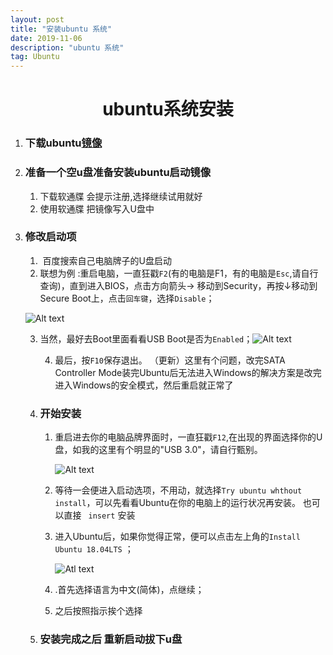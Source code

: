 ```yaml
---
layout: post
title: "安装ubuntu 系统"
date: 2019-11-06 
description: "ubuntu 系统"
tag: Ubuntu
---   
```


<center><h1>ubuntu系统安装</h1></center>

1. ### 下载ubuntu[镜像](https://ubuntu.com/download/desktop)

2. ### 准备一个空u盘准备安装ubuntu启动镜像

   1. 下载软通牒 会提示注册,选择继续试用就好
   2. 使用软通牒 把镜像写入U盘中

3. ### 修改启动项

   1. ​	百度搜索自己电脑牌子的U盘启动
   2. 联想为例 :重启电脑，一直狂戳`F2`(有的电脑是F1，有的电脑是`Esc`,请自行查询)，直到进入BIOS，点击方向箭头→ 移动到Security，再按↓移动到Secure Boot上，点击`回车键`，选择`Disable`；

   ![Alt text](/home/yeshangjun/图片/11037888-3018f929a665a835.webp)

   3. 当然，最好去Boot里面看看USB Boot是否为`Enabled`；![Alt text](/home/yeshangjun/图片/11037888-3884606d11a079b1.webp)

      

      4. 最后，按`F10`保存退出。
         （更新）这里有个问题，改完SATA Controller Mode装完Ubuntu后无法进入Windows的解决方案是改完进入Windows的安全模式，然后重启就正常了

   4. ### 开始安装

      1. 重启进去你的电脑品牌界面时，一直狂戳`F12`,在出现的界面选择你的U盘，如我的这里有个明显的"USB 3.0"，请自行甄别。

         ![Alt text](/home/yeshangjun/图片/2.webp)

      2. 等待一会便进入启动选项，不用动，就选择`Try ubuntu whthout install`，可以先看看Ubuntu在你的电脑上的运行状况再安装。 也可以直接   ` insert` 安装

      3. 进入Ubuntu后，如果你觉得正常，便可以点击左上角的`Install Ubuntu 18.04LTS` ；

         ![Atl text](/home/yeshangjun/图片/11037888-fb59726dd32d7913.webp)

      4. .首先选择语言为中文(简体)，点继续；

      5. 之后按照指示挨个选择

   5. ### 安装完成之后 重新启动拔下u盘
